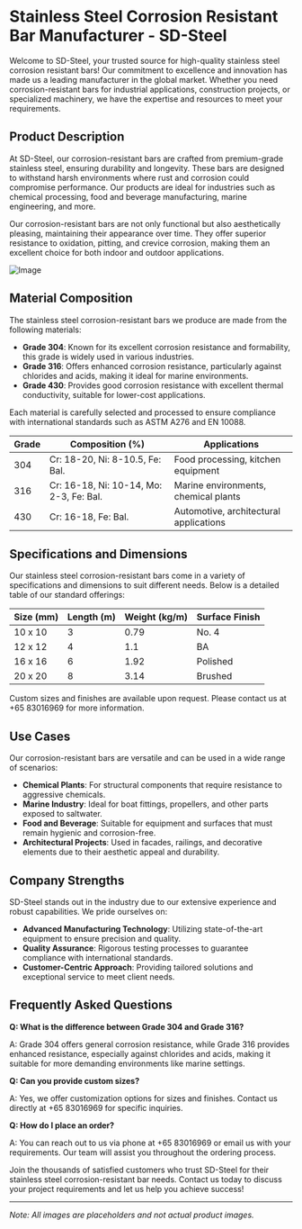 # Stainless Steel Corrosion Resistant Bar Manufacturer - SD-Steel

Welcome to SD-Steel, your trusted source for high-quality stainless steel corrosion resistant bars! Our commitment to excellence and innovation has made us a leading manufacturer in the global market. Whether you need corrosion-resistant bars for industrial applications, construction projects, or specialized machinery, we have the expertise and resources to meet your requirements.

## Product Description

At SD-Steel, our corrosion-resistant bars are crafted from premium-grade stainless steel, ensuring durability and longevity. These bars are designed to withstand harsh environments where rust and corrosion could compromise performance. Our products are ideal for industries such as chemical processing, food and beverage manufacturing, marine engineering, and more. 

Our corrosion-resistant bars are not only functional but also aesthetically pleasing, maintaining their appearance over time. They offer superior resistance to oxidation, pitting, and crevice corrosion, making them an excellent choice for both indoor and outdoor applications.

![Image](https://github.com/user-attachments/assets/2567258e-e124-4816-932d-1809bd27ef0b)

## Material Composition

The stainless steel corrosion-resistant bars we produce are made from the following materials:

- **Grade 304**: Known for its excellent corrosion resistance and formability, this grade is widely used in various industries.
- **Grade 316**: Offers enhanced corrosion resistance, particularly against chlorides and acids, making it ideal for marine environments.
- **Grade 430**: Provides good corrosion resistance with excellent thermal conductivity, suitable for lower-cost applications.

Each material is carefully selected and processed to ensure compliance with international standards such as ASTM A276 and EN 10088.

| Grade | Composition (%) | Applications |
|-------|----------------|--------------|
| 304   | Cr: 18-20, Ni: 8-10.5, Fe: Bal. | Food processing, kitchen equipment |
| 316   | Cr: 16-18, Ni: 10-14, Mo: 2-3, Fe: Bal. | Marine environments, chemical plants |
| 430   | Cr: 16-18, Fe: Bal.             | Automotive, architectural applications |

## Specifications and Dimensions

Our stainless steel corrosion-resistant bars come in a variety of specifications and dimensions to suit different needs. Below is a detailed table of our standard offerings:

| Size (mm) | Length (m) | Weight (kg/m) | Surface Finish |
|-----------|------------|---------------|----------------|
| 10 x 10   | 3          | 0.79          | No. 4 |
| 12 x 12   | 4          | 1.1           | BA |
| 16 x 16   | 6          | 1.92          | Polished |
| 20 x 20   | 8          | 3.14          | Brushed |

Custom sizes and finishes are available upon request. Please contact us at +65 83016969 for more information.

## Use Cases

Our corrosion-resistant bars are versatile and can be used in a wide range of scenarios:

- **Chemical Plants**: For structural components that require resistance to aggressive chemicals.
- **Marine Industry**: Ideal for boat fittings, propellers, and other parts exposed to saltwater.
- **Food and Beverage**: Suitable for equipment and surfaces that must remain hygienic and corrosion-free.
- **Architectural Projects**: Used in facades, railings, and decorative elements due to their aesthetic appeal and durability.

## Company Strengths

SD-Steel stands out in the industry due to our extensive experience and robust capabilities. We pride ourselves on:

- **Advanced Manufacturing Technology**: Utilizing state-of-the-art equipment to ensure precision and quality.
- **Quality Assurance**: Rigorous testing processes to guarantee compliance with international standards.
- **Customer-Centric Approach**: Providing tailored solutions and exceptional service to meet client needs.

## Frequently Asked Questions

**Q: What is the difference between Grade 304 and Grade 316?**

A: Grade 304 offers general corrosion resistance, while Grade 316 provides enhanced resistance, especially against chlorides and acids, making it suitable for more demanding environments like marine settings.

**Q: Can you provide custom sizes?**

A: Yes, we offer customization options for sizes and finishes. Contact us directly at +65 83016969 for specific inquiries.

**Q: How do I place an order?**

A: You can reach out to us via phone at +65 83016969 or email us with your requirements. Our team will assist you throughout the ordering process.

Join the thousands of satisfied customers who trust SD-Steel for their stainless steel corrosion-resistant bar needs. Contact us today to discuss your project requirements and let us help you achieve success!

---

*Note: All images are placeholders and not actual product images.*